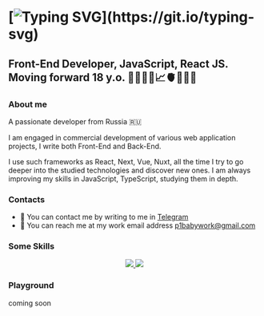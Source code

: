 [![Typing SVG](https://readme-typing-svg.demolab.com?font=Inter&weight=800&size=32&pause=1000&color=E1959F&random=false&width=435&lines=Hi+%F0%9F%91%8B%F0%9F%8F%BB+there+!;My+name+is+Pavel.)](https://git.io/typing-svg)
========================

Front-End Developer, JavaScript, React JS. Moving forward 18 y.o. 👨🏼‍💻🎯📈🫀🏋🏼💸
---------------------------------------------------------------------------------------

### About me
A passionate developer from Russia 🇷🇺

I am engaged in commercial development of various web application projects, I write both Front-End and Back-End.

I use such frameworks as React, Next, Vue, Nuxt, all the time I try to go deeper into the studied technologies and discover new ones. I am always improving my skills in JavaScript, TypeScript, studying them in depth.

### Contacts
*  📲 You can contact me by writing to me in [Telegram](https://t.me/p11baby)
*  📩 You can reach me at my work email address [p1babywork@gmail.com](mailto:p1babywork@gmail.com)

### Some Skills 
<p align="center">
  <a href="https://skillicons.dev">
    <img src="https://skillicons.dev/icons?i=js,ts,react,vite,vue,nextjs,nuxtjs,postgres,nginx,bootstrap,sass,tailwind,github" />
    <img src="https://skillicons.dev/icons?i=git,postman,docker,notion,vscode,webstorm,figma" />
  </a>
</p>

### Playground
<section aling='center'>
  coming soon
</section>
